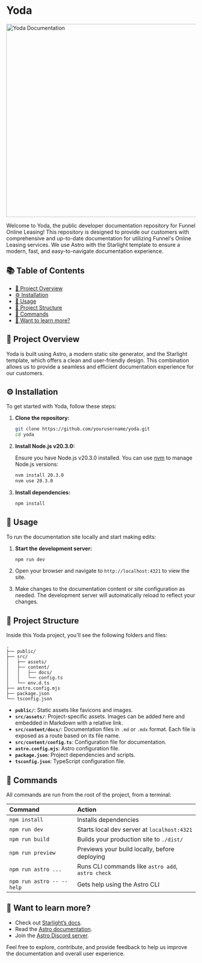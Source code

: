 # Yoda

<img width="513" alt="Yoda Documentation" src="https://github.com/Nestio/chuck/assets/24778724/e2db5b09-0a4e-4b2f-af13-6d112517bc4c">

Welcome to Yoda, the public developer documentation repository for Funnel Online Leasing! This repository is designed to provide our customers with comprehensive and up-to-date documentation for utilizing Funnel's Online Leasing services. We use Astro with the Starlight template to ensure a modern, fast, and easy-to-navigate documentation experience.

## 📚 Table of Contents
- [🌟 Project Overview](#-project-overview)
- [⚙️ Installation](#%EF%B8%8F-installation)
- [🚀 Usage](#-usage)
- [📁 Project Structure](#-project-structure)
- [🧞 Commands](#-commands)
- [👀 Want to learn more?](#-want-to-learn-more)

## 🌟 Project Overview

Yoda is built using Astro, a modern static site generator, and the Starlight template, which offers a clean and user-friendly design. This combination allows us to provide a seamless and efficient documentation experience for our customers.

## ⚙️ Installation

To get started with Yoda, follow these steps:

1. **Clone the repository:**

    ```bash
    git clone https://github.com/yourusername/yoda.git
    cd yoda
    ```

2. **Install Node.js v20.3.0:**

    Ensure you have Node.js v20.3.0 installed. You can use [nvm](https://github.com/nvm-sh/nvm) to manage Node.js versions:

    ```bash
    nvm install 20.3.0
    nvm use 20.3.0
    ```

3. **Install dependencies:**

    ```bash
    npm install
    ```

## 🚀 Usage

To run the documentation site locally and start making edits:

1. **Start the development server:**

    ```bash
    npm run dev
    ```

2. Open your browser and navigate to `http://localhost:4321` to view the site.

3. Make changes to the documentation content or site configuration as needed. The development server will automatically reload to reflect your changes.

## 📁 Project Structure

Inside this Yoda project, you'll see the following folders and files:

```
.
├── public/
├── src/
│   ├── assets/
│   ├── content/
│   │   ├── docs/
│   │   └── config.ts
│   └── env.d.ts
├── astro.config.mjs
├── package.json
└── tsconfig.json
```

- **`public/`**: Static assets like favicons and images.
- **`src/assets/`**: Project-specific assets. Images can be added here and embedded in Markdown with a relative link.
- **`src/content/docs/`**: Documentation files in `.md` or `.mdx` format. Each file is exposed as a route based on its file name.
- **`src/content/config.ts`**: Configuration file for documentation.
- **`astro.config.mjs`**: Astro configuration file.
- **`package.json`**: Project dependencies and scripts.
- **`tsconfig.json`**: TypeScript configuration file.

## 🧞 Commands

All commands are run from the root of the project, from a terminal:

| Command                   | Action                                           |
| :------------------------ | :----------------------------------------------- |
| `npm install`             | Installs dependencies                            |
| `npm run dev`             | Starts local dev server at `localhost:4321`      |
| `npm run build`           | Builds your production site to `./dist/`         |
| `npm run preview`         | Previews your build locally, before deploying    |
| `npm run astro ...`       | Runs CLI commands like `astro add`, `astro check`|
| `npm run astro -- --help` | Gets help using the Astro CLI                    |

## 👀 Want to learn more?

- Check out [Starlight’s docs](https://starlight.astro.build/).
- Read the [Astro documentation](https://docs.astro.build).
- Join the [Astro Discord server](https://astro.build/chat).

Feel free to explore, contribute, and provide feedback to help us improve the documentation and overall user experience.